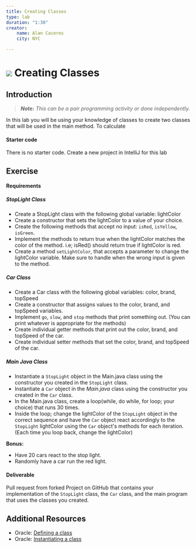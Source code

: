 ```yaml
---
title: Creating Classes
type: lab
duration: "1:30"
creator:
    name: Alan Caceres
    city: NYC

---
```


# ![](https://ga-dash.s3.amazonaws.com/production/assets/logo-9f88ae6c9c3871690e33280fcf557f33.png) Creating Classes

## Introduction

> ***Note:*** _This can be a pair programming activity or done independently._

In this lab you will be using your knowledge of classes to create two classes that will be used in the main method. To calculate

#### Starter code

There is no starter code.
Create a new project in IntelliJ for this lab

## Exercise

#### Requirements

##### StopLight Class

- Create a StopLight class with the following global variable: lightColor
- Create a constructor that sets the lightColor to a value of your choice.
- Create the following methods that accept no input:
`isRed`, `isYellow`, `isGreen`.
- Implement the methods to return true when the lightColor matches the color of the method. i.e; isRed() should return true if lightColor is red.
- Create a method `setLightColor`, that accepts a parameter to change the lightColor variable. Make sure to handle when the wrong input is given to the method.

##### Car Class
- Create a Car class with the following global variables: color, brand, topSpeed
- Create a constructor that assigns values to the color, brand, and topSpeed variables.
- Implement `go`, `slow`, and `stop` methods that print something out. (You can print whatever is appropriate for the methods)
- Create individual getter methods that print out the color, brand, and topSpeed of the car.
- Create individual setter methods that set the color, brand, and topSpeed of the car.

##### Main Java Class
- Instantiate a `StopLight` object in the Main.java class using the constructor you created in the `StopLight` class.
- Instantiate a `Car` object in the *Main.java* class using the constructor you created in the `Car` class.
- In the Main.java class, create a loop(while, do while, for loop; your choice) that runs 30 times.
- Inside the loop; change the lightColor of the `StopLight` object in the correct sequence and have the `Car` object react accordingly to the `StopLight` lightColor using the `Car` object's methods for each iteration. (Each time you loop back, change the lightColor)

**Bonus:**
- Have 20 cars react to the stop light.
- Randomly have a car run the red light.

#### Deliverable

Pull request from forked Project on GitHub that contains your implementation of the `StopLight` class, the `Car` class, and the main program that uses the classes you created.

## Additional Resources
- Oracle: [Defining a class](https://docs.oracle.com/javase/tutorial/java/javaOO/classes.html)
- Oracle: [Instantiating a class](https://docs.oracle.com/javase/tutorial/java/javaOO/objects.html)
